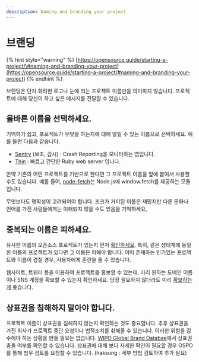 ```yaml
---
description: Naming and branding your project
---
```


# 브랜딩

{% hint style="warning" %}
[https://opensource.guide/starting-a-project/\#naming-and-branding-your-project](https://opensource.guide/starting-a-project/#naming-and-branding-your-project)
{% endhint %}

브랜딩은 단지 화려한 로고나 눈에 띄는 프로젝트 이름만을 의미하지 않습니다. 프로젝트에 대해 당신이 하고 싶은 메시지를 전달할 수 있습니다. 

## 올바른 이름을 선택하세요.

기억하기 쉽고, 프로젝트가 무엇을 하는지에 대해 알릴 수 있는 이름으로 선택하세요. 예를 들면 다음과 같습니다. 

* [Sentry](https://github.com/getsentry/sentry) \(보초, 감시\) : Crash Reporting을 모니터하는 앱입니다. 
* [Thin](https://github.com/macournoyer/thin) : 빠르고 간단한 Ruby web server 입니다. 

만약 기존의 어떤 프로젝트를 기반으로 한다면 그 프로젝트 이름을 앞에 붙여서 사용할 수도 있습니다. 예를 들어, [node-fetch](https://github.com/node-fetch/node-fetch)는 Node.js에 window.fetch를 제공하는 모듈입니다. 

무엇보다도 명확성이 고려되어야 합니다. 조크가 가미된 이름은 재밌지만 다른 문화나 언어를 가진 사람들에게는 이해되지 않을 수도 있음을 기억하세요, 

## 중복되는 이름은 피하세요.

유사한 이름의 오픈소스 프로젝트가 있는지 먼저 [확인하세요](http://ivantomic.com/projects/ospnc/). 특히, 같은 생태계에 동일한 이름의 프로젝트가 있다면 그 이름은 피해야 합니다. 이미 존재하는 인기있는 프로젝트와 이름이 겹칠 경우, 사용자에게 혼란을 줄 수 있습니다. 

웹사이트, 트위터 등을 이용하여 프로젝트를 홍보할 수 있는데, 미리 원하는 도메인 이름이나 SNS 계정을 확보할 수 있는지 확인하세요. 당장 필요하지 않더라도 미리 [확보하는게](https://instantdomainsearch.com/) 좋습니다. 

## 상표권을 침해하지 말아야 합니다.

프로젝트 이름이 상표권을 침해하지 않는지 확인하는 것도 중요합니다. 추후 상표권을 가진 회사가 프로젝트 중단 요청이나 법적조치를 취해올 수 있습니다. 이러한 위험을 감수해야 하는 상황을 만들 필요는 없습니다. [WIPO Global Brand Databae](https://www3.wipo.int/branddb/en/)에서 상표권 충돌 여부를 확인할 수 있습니다. 상표권에 대해 보다 자세한 확인이 필요할 경우 OSPO를 통해 법무 검토를 요청할 수 있습니다. \(haksung : 세부 방법 검토하여 추가 필요\)

